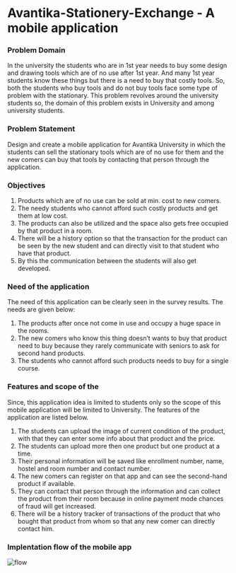 

# Avantika-Stationery-Exchange - A mobile application

### Problem Domain
In the university the students who are in 1st year needs to buy some design and drawing tools which are of no use after 1st year. And many 1st year students know these things but there is a need to buy that costly tools. So, both the students who buy tools and do not buy tools face some type of problem with the stationary. This problem revolves around the university students so, the domain of this problem exists in University and among university students.

### Problem Statement
Design and create a mobile application for Avantika University in which the students can sell the stationary tools which are of no use for them and the new comers can buy that tools by contacting that person through the application. 

### Objectives
1. Products which are of no use can be sold at min. cost to new comers.
2. The needy students who cannot afford such costly products and get them at low cost.
3. The products can also be utilized and the space also gets free occupied by that product in a room.
4. There will be a history option so that the transaction for the product can be seen by the new student and can directly visit to that student who have that product.
5. By this the communication between the students will also get developed. 


### Need of the application
The need of this application can be clearly seen in the survey results. The needs are given below:
1. The products after once not come in use and occupy a huge space in the rooms.
2. The new comers who know this thing doesn’t wants to buy that product need to buy because they rarely communicate with seniors to ask for second hand products.
3. The students who cannot afford such products needs to buy for a single course.

### Features and scope of the 
Since, this application idea is limited to students only so the scope of this mobile application will be limited to University. The features of the application are listed below.
1. The students can upload the image of current condition of the product, with that they can enter some info about that product and the price. 
2. The students can upload more then one product but one product at a time.
3. Their personal information will be saved like enrollment number, name, hostel and room number and contact number.
4. The new comers can register on that app and can see the second-hand product if available.
5. They can contact that person through the information and can collect the product from their room because in online payment mode chances of fraud will get increased.
6. There will be a history tracker of transactions of the product that who bought that product from whom so that any new comer can directly contact him. 

### Implentation flow of the mobile app
![flow](https://user-images.githubusercontent.com/70309589/159108940-cce56f8d-0682-4346-a287-04deb2c8a262.PNG)





